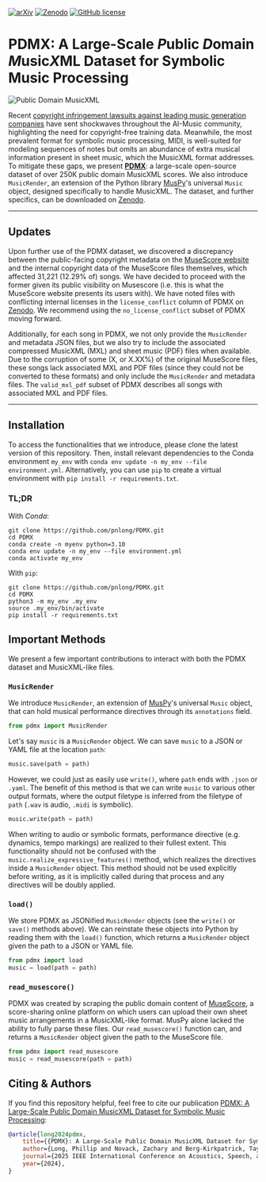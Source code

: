 [![arXiv](https://img.shields.io/badge/cs.SD-2409%3A10831-b31b1b?style=flat&logo=arxiv&logoColor=b31b1b&logoSize=auto)](https://arxiv.org/abs/2409.10831/)
[![Zenodo](https://img.shields.io/badge/Dataset-10.5281%2Fzenodo.13763756-blue?style=flat&logo=zenodo&logoColor=blue&logoSize=auto)](https://zenodo.org/records/13763756)
[![GitHub license](https://img.shields.io/github/license/pnlong/PDMX?style=flat)](https://github.com/pnlong/PDMX/blob/master/LICENSE)

# PDMX: A Large-Scale *P*ublic *D*omain *M*usic*X*ML Dataset for Symbolic Music Processing

![Public Domain MusicXML](./PDMX.png "PDMX")

Recent [copyright infringement lawsuits against leading music generation companies](https://www.riaa.com/record-companies-bring-landmark-cases-for-responsible-ai-againstsuno-and-udio-in-boston-and-new-york-federal-courts-respectively) have sent shockwaves throughout the AI-Music community, highlighting the need for copyright-free training data. Meanwhile, the most prevalent format for symbolic music processing, MIDI, is well-suited for modeling sequences of notes but omits an abundance of extra musical information present in sheet music, which the MusicXML format addresses. To mitigate these gaps, we present **[PDMX](https://arxiv.org/abs/2409.10831/)**: a large-scale open-source dataset of over 250K public domain MusicXML scores. We also introduce `MusicRender`, an extension of the Python library [MusPy](https://hermandong.com/muspy/doc/muspy.html)'s universal `Music` object, designed specifically to handle MusicXML. The dataset, and further specifics, can be downloaded on [Zenodo](https://zenodo.org/records/13763756).

---

## Updates

Upon further use of the PDMX dataset, we discovered a discrepancy between the public-facing copyright metadata on the [MuseScore website](https://musescore.com/) and the internal copyright data of the MuseScore files themselves, which affected 31,221 (12.29% of) songs. We have decided to proceed with the former given its public visibility on Musescore (i.e. this is what the MuseScore website presents its users with). We have noted files with conflicting internal licenses in the `license_conflict` column of PDMX on [Zenodo](https://zenodo.org/records/13763756). We recommend using the `no_license_conflict` subset of PDMX moving forward.

Additionally, for each song in PDMX, we not only provide the `MusicRender` and metadata JSON files, but we also try to include the associated compressed MusicXML (MXL) and sheet music (PDF) files when available. Due to the corruption of some (X, or X.XX%) of the original MuseScore files, these songs lack associated MXL and PDF files (since they could not be converted to these formats) and only include the `MusicRender` and metadata files. The `valid_mxl_pdf` subset of PDMX describes all songs with associated MXL and PDF files.

---

## Installation

To access the functionalities that we introduce, please clone the latest version of this repository. Then, install relevant dependencies to the Conda environment `my_env` with `conda env update -n my_env --file environment.yml`. Alternatively, you can use `pip` to create a virtual environment with `pip install -r requirements.txt`.

### TL;DR

With *Conda*:

```
git clone https://github.com/pnlong/PDMX.git
cd PDMX
conda create -n myenv python=3.10
conda env update -n my_env --file environment.yml
conda activate my_env
```

With `pip`:

```
git clone https://github.com/pnlong/PDMX.git
cd PDMX
python3 -m my_env .my_env
source .my_env/bin/activate
pip install -r requirements.txt
```

## Important Methods

We present a few important contributions to interact with both the PDMX dataset and MusicXML-like files.

### `MusicRender`

We introduce `MusicRender`, an extension of [MusPy](https://hermandong.com/muspy/doc/muspy.html)'s universal `Music` object, that can hold musical performance directives through its `annotations` field.

```python
from pdmx import MusicRender
```

Let's say `music` is a `MusicRender` object. We can save `music` to a JSON or YAML file at the location `path`:

```python
music.save(path = path)
```

However, we could just as easily use `write()`, where `path` ends with `.json` or `.yaml`. The benefit of this method is that we can write `music` to various other output formats, where the output filetype is inferred from the filetype of `path` (`.wav` is audio, `.midi` is symbolic).

```python
music.write(path = path)
```

When writing to audio or symbolic formats, performance directive (e.g. dynamics, tempo markings) are realized to their fullest extent. This functionality should not be confused with the `music.realize_expressive_features()` method, which realizes the directives inside a `MusicRender` object. This method should not be used explicitly before writing, as it is implicitly called during that process and any directives will be doubly applied.

### `load()`

We store PDMX as JSONified `MusicRender` objects (see the `write()` or `save()` methods above). We can reinstate these objects into Python by reading them with the `load()` function, which returns a `MusicRender` object given the path to a JSON or YAML file.

```python
from pdmx import load
music = load(path = path)
```

### `read_musescore()`

PDMX was created by scraping the public domain content of [MuseScore](https://musescore.com), a score-sharing online platform on which users can upload their own sheet music arrangements in a MusicXML-like format. MusPy alone lacked the ability to fully parse these files. Our `read_musescore()` function can, and returns a `MusicRender` object given the path to the MuseScore file.

```python
from pdmx import read_musescore
music = read_musescore(path = path)
```



## Citing & Authors

If you find this repository helpful, feel free to cite our publication [PDMX: A Large-Scale Public Domain MusicXML Dataset for Symbolic Music Processing](https://arxiv.org/abs/2409.10831/):

```bibtex
@article{long2024pdmx,
    title={{PDMX}: A Large-Scale Public Domain MusicXML Dataset for Symbolic Music Processing},
    author={Long, Phillip and Novack, Zachary and Berg-Kirkpatrick, Taylor and McAuley, Julian},
    journal={2025 IEEE International Conference on Acoustics, Speech, and Signal Processing (ICASSP 2025)},
    year={2024},
}
```

